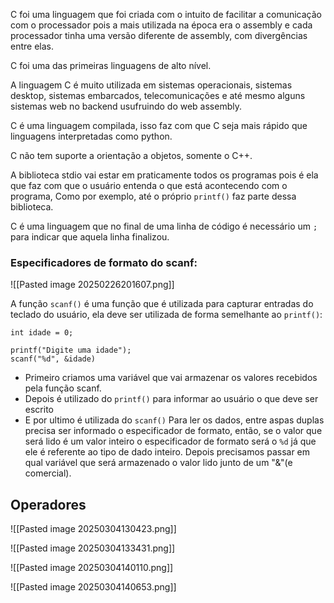 C foi uma linguagem que foi criada com o intuito de facilitar a comunicação com o processador pois a mais utilizada na época era o assembly e cada processador tinha uma versão diferente de assembly, com divergências entre elas.

C foi uma das primeiras linguagens de alto nível.

A linguagem C é muito utilizada em sistemas operacionais, sistemas desktop, sistemas embarcados, telecomunicações e até mesmo alguns sistemas web no backend usufruindo do web assembly.

C é uma linguagem compilada, isso faz com que C seja mais rápido que linguagens interpretadas como python.

C não tem suporte a orientação a objetos, somente o C++.

A biblioteca stdio vai estar em praticamente todos os programas pois é ela que faz com que o usuário entenda o que está acontecendo com o programa, Como por exemplo, até o próprio `printf()` faz parte dessa biblioteca.

C é uma linguagem que no final de uma linha de código é necessário um `;` para indicar que aquela linha finalizou.

### Especificadores de formato do scanf:

![[Pasted image 20250226201607.png]]

A função `scanf()` é uma função que é utilizada para capturar entradas do teclado do usuário, ela deve ser utilizada de forma semelhante ao `printf()`:
```
int idade = 0;

printf("Digite uma idade");
scanf("%d", &idade)
```
- Primeiro criamos uma variável que vai armazenar os valores recebidos pela função scanf. 
- Depois é utilizado do `printf()` para informar ao usuário o que deve ser escrito
- E por ultimo é utilizada do `scanf()` Para ler os dados, entre aspas duplas precisa ser informado o especificador de formato, então, se o valor que será lido é um valor inteiro o especificador de formato será o `%d` já que ele é referente ao tipo de dado inteiro. Depois precisamos passar em qual variável que será armazenado o valor lido junto de um "&"(e comercial).


## Operadores

![[Pasted image 20250304130423.png]]

![[Pasted image 20250304133431.png]]

![[Pasted image 20250304140110.png]]


![[Pasted image 20250304140653.png]]


